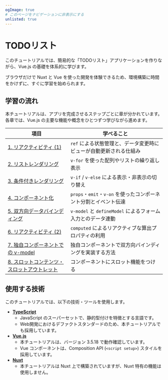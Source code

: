 ```yaml
---
ogImage: true
# このページをナビゲーションに非表示にする
unlisted: true
---
```


# TODOリスト

このチュートリアルでは、簡易的な「TODOリスト」アプリケーションを作りながら、Vue.js の基礎を体系的に学びます。

ブラウザだけで Nuxt と Vue を使った開発を体験できるため、環境構築に時間をかけずに、すぐに学習を始められます。

## 学習の流れ

本チュートリアルは、アプリを完成させるステップごとに章が分かれています。
各章では、Vue.js の主要な機能や概念をひとつずつ学びながら進めます。

| 項目                                                                 | 学べること                                                         |
| -------------------------------------------------------------------- | ------------------------------------------------------------------ |
| [1. リアクティビティ (1)](./todo-list/reactivity-1/)                 | `ref` による状態管理と、データ変更時にビューが自動更新される仕組み |
| [2. リストレンダリング](./todo-list/list-rendering/)                 | `v-for` を使った配列やリストの繰り返し表示                         |
| [3. 条件付きレンダリング](./todo-list/conditional/)                  | `v-if` / `v-else` による表示・非表示の切り替え                     |
| [4. コンポーネント化](./todo-list/componentization-1/)               | `props`・`emit`・`v-on` を使ったコンポーネント分割とイベント伝達   |
| [5. 双方向データバインディング](./todo-list/v-model/)                | `v-model` と `defineModel` によるフォーム入力とのデータ連動        |
| [6. リアクティビティ (2)](./todo-list/reactivity-2/)                 | `computed` によるリアクティブな算出プロパティの利用                |
| [7. 独自コンポーネントでの v-model](./todo-list/componentization-2/) | 独自コンポーネントで双方向バインディングを実装する方法             |
| [8. スロットコンテンツ・スロットアウトレット](./todo-list/v-slot/)   | コンポーネントにスロット機能をつける                               |

## 使用する技術

このチュートリアルでは、以下の技術・ツールを使用します。

- [**TypeScript**](https://www.typescriptlang.org/)
  - JavaScript のスーパーセットで、静的型付けを特徴とする言語です。
  - Web開発におけるデファクトスタンダードのため、本チュートリアルでも採用しています。
- [**Vue.js**](https://ja.vuejs.org/)
  - 本チュートリアルは、バージョン 3.5.18 で動作確認しています。
  - Vue コンポーネントは、Composition API (`<script setup>`) スタイルを採用しています。
- [**Nuxt**](https://nuxt.com/)
  - 本チュートリアルは Nuxt 上で構築されていますが、Nuxt 特有の機能は使用しません。
